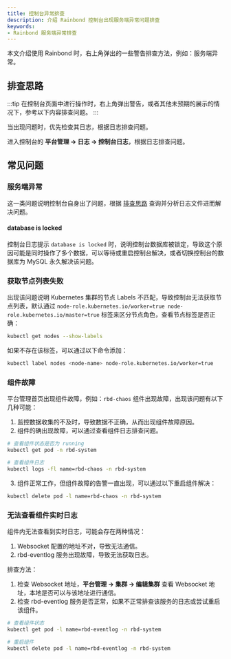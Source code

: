```yaml
---
title: 控制台异常排查
description: 介绍 Rainbond 控制台出现服务端异常问题排查
keywords:
- Rainbond 服务端异常排查
---
```


本文介绍使用 Rainbond 时，右上角弹出的一些警告排查方法，例如：服务端异常。

## 排查思路

:::tip
在控制台页面中进行操作时，右上角弹出警告，或者其他未预期的展示的情况下，参考以下内容排查问题。
:::

当出现问题时，优先检查其日志，根据日志排查问题。

进入控制台的 **平台管理 -> 日志 -> 控制台日志**，根据日志排查问题。


## 常见问题

### 服务端异常

这一类问题说明控制台自身出了问题，根据 [排查思路](#排查思路) 查询并分析日志文件进而解决问题。

#### database is locked

控制台日志提示 `database is locked` 时，说明控制台数据库被锁定，导致这个原因可能是同时操作了多个数据，可以等待或重启控制台解决，或者切换控制台的数据库为 MySQL 永久解决该问题。

### 获取节点列表失败

出现该问题说明 Kubernetes 集群的节点 Labels 不匹配，导致控制台无法获取节点列表，默认通过 `node-role.kubernetes.io/worker=true node-role.kubernetes.io/master=true` 标签来区分节点角色，查看节点标签是否正确：
  
```bash
kubectl get nodes --show-labels
```

如果不存在该标签，可以通过以下命令添加：

```bash
kubectl label nodes <node-name> node-role.kubernetes.io/worker=true
```

### 组件故障

平台管理首页出现组件故障，例如：`rbd-chaos` 组件出现故障，出现该问题有以下几种可能：

1. 监控数据收集的不及时，导致数据不正确，从而出现组件故障原因。
2. 组件的确出现故障，可以通过查看组件日志排查问题。

  ```bash
  # 查看组件状态是否为 running
  kubectl get pod -n rbd-system

  # 查看组件日志
  kubectl logs -fl name=rbd-chaos -n rbd-system
  ```

3. 组件正常工作，但组件故障的告警一直出现，可以通过以下重启组件解决：

  ```bash
  kubectl delete pod -l name=rbd-chaos -n rbd-system
  ```

### 无法查看组件实时日志

组件内无法查看到实时日志，可能会存在两种情况：

1. Websocket 配置的地址不对，导致无法通信。
2. rbd-eventlog 服务出现故障，导致无法获取日志。

排查方法：

1. 检查 Websocket 地址，**平台管理 -> 集群 -> 编辑集群** 查看 Websocket 地址，本地是否可以与该地址进行通信。
2. 检查 rbd-eventlog 服务是否正常，如果不正常排查该服务的日志或尝试重启该组件。
  ```bash
  # 查看组件状态
  kubectl get pod -l name=rbd-eventlog -n rbd-system

  # 重启组件
  kubectl delete pod -l name=rbd-eventlog -n rbd-system
  ```